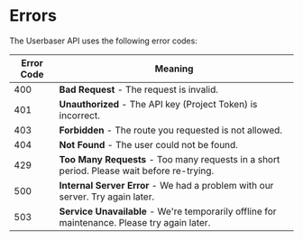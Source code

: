 # Errors

The Userbaser API uses the following error codes:

| Error Code | Meaning                                                                                      |
| ---------- | -------------------------------------------------------------------------------------------- |
| 400        | **Bad Request** - The request is invalid.                                                    |
| 401        | **Unauthorized** - The API key (Project Token) is incorrect.                                 |
| 403        | **Forbidden** - The route you requested is not allowed.                                      |
| 404        | **Not Found** - The user could not be found.                                                 |
| 429        | **Too Many Requests** - Too many requests in a short period. Please wait before re-trying.   |
| 500        | **Internal Server Error** - We had a problem with our server. Try again later.               |
| 503        | **Service Unavailable** - We're temporarily offline for maintenance. Please try again later. |
